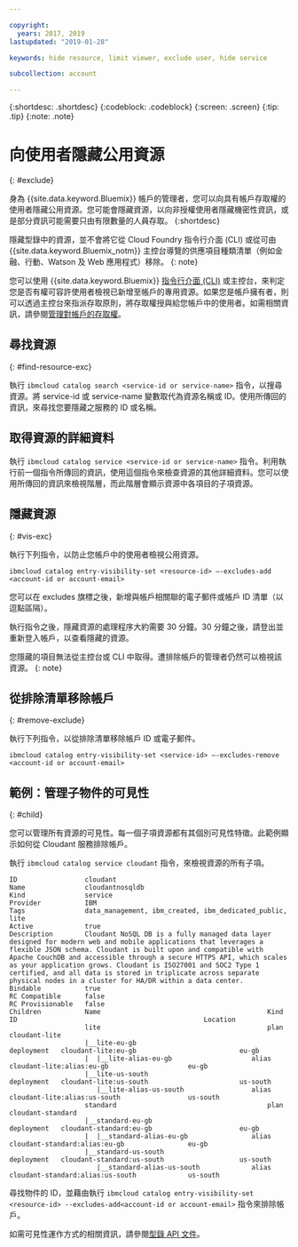 ```yaml
---

copyright:
  years: 2017, 2019
lastupdated: "2019-01-28"

keywords: hide resource, limit viewer, exclude user, hide service

subcollection: account

---
```


{:shortdesc: .shortdesc}
{:codeblock: .codeblock}
{:screen: .screen}
{:tip: .tip}
{:note: .note}


# 向使用者隱藏公用資源
{: #exclude}

身為 {{site.data.keyword.Bluemix}} 帳戶的管理者，您可以向具有帳戶存取權的使用者隱藏公用資源。您可能會隱藏資源，以向非授權使用者隱藏機密性資訊，或是部分資訊可能需要只由有限數量的人員存取。
{:shortdesc}

隱藏型錄中的資源，並不會將它從 Cloud Foundry 指令行介面 (CLI) 或從可由 {{site.data.keyword.Bluemix_notm}} 主控台導覽的供應項目種類清單（例如金融、行動、Watson 及 Web 應用程式）移除。
{: note}

您可以使用 {{site.data.keyword.Bluemix}} [指令行介面 (CLI)](/docs/cli/reference/ibmcloud?topic=cloud-cli-ibmcloud_cli) 或主控台，來判定您是否有權可容許使用者檢視已新增至帳戶的專用資源。如果您是帳戶擁有者，則可以透過主控台來指派存取原則，將存取權授與給您帳戶中的使用者。如需相關資訊，請參閱[管理對帳戶的存取權](/docs/account?topic=account-find-access)。

## 尋找資源
{: #find-resource-exc}

執行 `ibmcloud catalog search <service-id or service-name>` 指令，以搜尋資源。將 service-id 或 service-name 變數取代為資源名稱或 ID。使用所傳回的資訊，來尋找您要隱藏之服務的 ID 或名稱。

## 取得資源的詳細資料

執行 `ibmcloud catalog service <service-id or service-name>` 指令。利用執行前一個指令所傳回的資訊，使用這個指令來檢查資源的其他詳細資料。您可以使用所傳回的資訊來檢視階層，而此階層會顯示資源中各項目的子項資源。

## 隱藏資源
{: #vis-exc}

執行下列指令，以防止您帳戶中的使用者檢視公用資源。

`ibmcloud catalog entry-visibility-set <resource-id> —-excludes-add <account-id or account-email>`

您可以在 excludes 旗標之後，新增與帳戶相關聯的電子郵件或帳戶 ID 清單（以逗點區隔）。

執行指令之後，隱藏資源的處理程序大約需要 30 分鐘。30 分鐘之後，請登出並重新登入帳戶，以查看隱藏的資源。

您隱藏的項目無法從主控台或 CLI 中取得。遭排除帳戶的管理者仍然可以檢視該資源。
{: note}

## 從排除清單移除帳戶
{: #remove-exclude}

執行下列指令，以從排除清單移除帳戶 ID 或電子郵件。

`ibmcloud catalog entry-visibility-set <service-id> —-excludes-remove <account-id or account-email>`


## 範例：管理子物件的可見性
{: #child}

您可以管理所有資源的可見性。每一個子項資源都有其個別可見性特徵。此範例顯示如何從 Cloudant 服務排除帳戶。

執行 `ibmcloud catalog service cloudant` 指令，來檢視資源的所有子項。

```
ID                 cloudant
Name               cloudantnosqldb
Kind               service
Provider           IBM
Tags               data_management, ibm_created, ibm_dedicated_public, lite
Active             true
Description        Cloudant NoSQL DB is a fully managed data layer designed for modern web and mobile applications that leverages a flexible JSON schema. Cloudant is built upon and compatible with Apache CouchDB and accessible through a secure HTTPS API, which scales as your application grows. Cloudant is ISO27001 and SOC2 Type 1 certified, and all data is stored in triplicate across separate physical nodes in a cluster for HA/DR within a data center.
Bindable           true
RC Compatible      false
RC Provisionable   false
Children           Name                                          Kind         ID                                               Location
                   lite                                          plan         cloudant-lite
                   |__lite-eu-gb                             deployment   cloudant-lite:eu-gb                          eu-gb
                   |  |__lite-alias-eu-gb                    alias        cloudant-lite:alias:eu-gb                    eu-gb
                   |__lite-us-south                          deployment   cloudant-lite:us-south                       us-south
                      |__lite-alias-us-south                 alias        cloudant-lite:alias:us-south                 us-south
                   standard                                      plan         cloudant-standard
                   |__standard-eu-gb                         deployment   cloudant-standard:eu-gb                      eu-gb
                   |  |__standard-alias-eu-gb                alias        cloudant-standard:alias:eu-gb                eu-gb
                   |__standard-us-south                      deployment   cloudant-standard:us-south                   us-south
                      |__standard-alias-us-south             alias        cloudant-standard:alias:us-south             us-south
```

尋找物件的 ID，並藉由執行 `ibmcloud catalog entry-visibility-set <resource-id> --excludes-add<account-id or account-email>` 指令來排除帳戶。

如需可見性運作方式的相關資訊，請參閱[型錄 API 文件](https://{DomainName}/apidocs/globalcatalog)。
